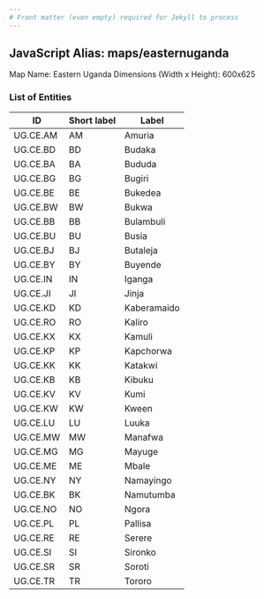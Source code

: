```yaml
---
# Front matter (even empty) required for Jekyll to process
---
```


## JavaScript Alias: maps/easternuganda

Map Name: Eastern Uganda
Dimensions (Width x Height): 600x625

### List of Entities

| ID       | Short label | Label       |
| -------- | ----------- | ----------- |
| UG.CE.AM | AM          | Amuria      |
| UG.CE.BD | BD          | Budaka      |
| UG.CE.BA | BA          | Bududa      |
| UG.CE.BG | BG          | Bugiri      |
| UG.CE.BE | BE          | Bukedea     |
| UG.CE.BW | BW          | Bukwa       |
| UG.CE.BB | BB          | Bulambuli   |
| UG.CE.BU | BU          | Busia       |
| UG.CE.BJ | BJ          | Butaleja    |
| UG.CE.BY | BY          | Buyende     |
| UG.CE.IN | IN          | Iganga      |
| UG.CE.JI | JI          | Jinja       |
| UG.CE.KD | KD          | Kaberamaido |
| UG.CE.RO | RO          | Kaliro      |
| UG.CE.KX | KX          | Kamuli      |
| UG.CE.KP | KP          | Kapchorwa   |
| UG.CE.KK | KK          | Katakwi     |
| UG.CE.KB | KB          | Kibuku      |
| UG.CE.KV | KV          | Kumi        |
| UG.CE.KW | KW          | Kween       |
| UG.CE.LU | LU          | Luuka       |
| UG.CE.MW | MW          | Manafwa     |
| UG.CE.MG | MG          | Mayuge      |
| UG.CE.ME | ME          | Mbale       |
| UG.CE.NY | NY          | Namayingo   |
| UG.CE.BK | BK          | Namutumba   |
| UG.CE.NO | NO          | Ngora       |
| UG.CE.PL | PL          | Pallisa     |
| UG.CE.RE | RE          | Serere      |
| UG.CE.SI | SI          | Sironko     |
| UG.CE.SR | SR          | Soroti      |
| UG.CE.TR | TR          | Tororo      |
